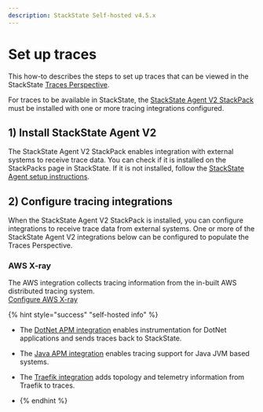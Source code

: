 ```yaml
---
description: StackState Self-hosted v4.5.x
---
```


# Set up traces


This how-to describes the steps to set up traces that can be viewed in the StackState [Traces Perspective](../../use/stackstate-ui/perspectives/traces-perspective.md).

For traces to be available in StackState, the [StackState Agent V2 StackPack](../../stackpacks/integrations/agent.md) must be installed with one or more tracing integrations configured.

## 1\) Install StackState Agent V2

The StackState Agent V2 StackPack enables integration with external systems to receive trace data. You can check if it is installed on the StackPacks page in StackState. If it is not installed, follow the [StackState Agent setup instructions](../../setup/agent/about-stackstate-agent.md).

## 2\) Configure tracing integrations

When the StackState Agent V2 StackPack is installed, you can configure integrations to receive trace data from external systems. One or more of the StackState Agent V2 integrations below can be configured to populate the Traces Perspective.

### AWS X-ray

The AWS integration collects tracing information from the in-built AWS distributed tracing system.  
[Configure AWS X-ray](../../stackpacks/integrations/aws/aws-x-ray.md)

{% hint style="success" "self-hosted info" %}

* The [DotNet APM integration](../../stackpacks/integrations/dotnet-apm.md) enables instrumentation for DotNet applications and sends traces back to StackState.

* The [Java APM integration](../../stackpacks/integrations/java-apm.md) enables tracing support for Java JVM based systems.

* The [Traefik integration](../../stackpacks/integrations/traefik.md) adds topology and telemetry information from Traefik to traces.
* {% endhint %}
